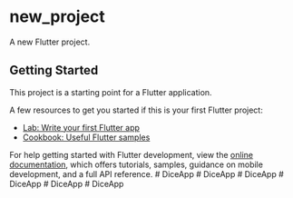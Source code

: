 # new_project

A new Flutter project.

## Getting Started

This project is a starting point for a Flutter application.

A few resources to get you started if this is your first Flutter project:

- [Lab: Write your first Flutter app](https://docs.flutter.dev/get-started/codelab)
- [Cookbook: Useful Flutter samples](https://docs.flutter.dev/cookbook)

For help getting started with Flutter development, view the
[online documentation](https://docs.flutter.dev/), which offers tutorials,
samples, guidance on mobile development, and a full API reference.
#   D i c e A p p  
 #   D i c e A p p  
 #   D i c e A p p  
 #   D i c e A p p  
 #   D i c e A p p  
 #   D i c e A p p  
 
